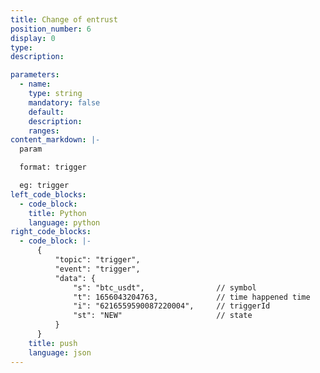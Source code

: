 ```yaml
---
title: Change of entrust
position_number: 6
display: 0
type:
description:

parameters:
  - name:
    type: string
    mandatory: false
    default:
    description:
    ranges:
content_markdown: |-
  param

  format: trigger

  eg: trigger
left_code_blocks:
  - code_block:
    title: Python
    language: python
right_code_blocks:
  - code_block: |-
      {
          "topic": "trigger", 
          "event": "trigger", 
          "data": {
              "s": "btc_usdt",                // symbol
              "t": 1656043204763,             // time happened time
              "i": "6216559590087220004",     // triggerId
              "st": "NEW"                     // state
          }
      }
    title: push
    language: json
---
```

